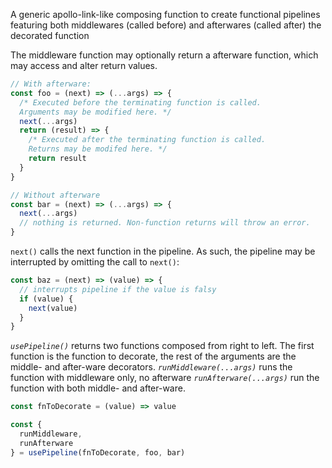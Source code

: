 A generic apollo-link-like composing function to create functional pipelines
featuring both middlewares (called before) and afterwares (called after) the
decorated function

The middleware function may optionally return a afterware function, which may access and alter return values.
```js
// With afterware:
const foo = (next) => (...args) => {
  /* Executed before the terminating function is called.
  Arguments may be modified here. */
  next(...args)
  return (result) => {
    /* Executed after the terminating function is called.
    Returns may be modifed here. */
    return result
  }
}

// Without afterware
const bar = (next) => (...args) => {
  next(...args)
  // nothing is returned. Non-function returns will throw an error.
}
```

`next()` calls the next function in the pipeline. As such, the pipeline may be
interrupted by omitting the call to `next()`:
```js
const baz = (next) => (value) => {
  // interrupts pipeline if the value is falsy
  if (value) {
    next(value)
  }
}
```

*`usePipeline()`* returns two functions composed from right to left. The first function is the function to decorate, the rest of the arguments are the middle- and after-ware decorators.
*`runMiddleware(...args)`* runs the function with middleware only, no afterware
*`runAfterware(...args)`* run the function with both middle- and after-ware.
```js
const fnToDecorate = (value) => value

const {
  runMiddleware,
  runAfterware
} = usePipeline(fnToDecorate, foo, bar)
```
